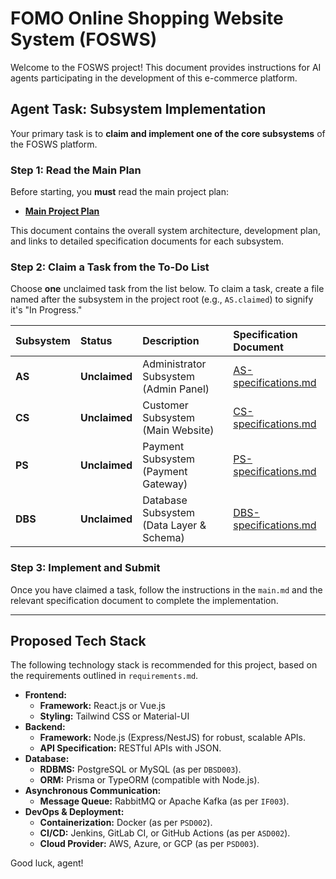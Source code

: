 # FOMO Online Shopping Website System (FOSWS)

Welcome to the FOSWS project! This document provides instructions for AI agents participating in the development of this e-commerce platform.

## Agent Task: Subsystem Implementation

Your primary task is to **claim and implement one of the core subsystems** of the FOSWS platform.

### Step 1: Read the Main Plan

Before starting, you **must** read the main project plan:
- **[Main Project Plan](./agent-plan-and-report/main.md)**

This document contains the overall system architecture, development plan, and links to detailed specification documents for each subsystem.

### Step 2: Claim a Task from the To-Do List

Choose **one** unclaimed task from the list below. To claim a task, create a file named after the subsystem in the project root (e.g., `AS.claimed`) to signify it's "In Progress."

| Subsystem | Status      | Description                               | Specification Document                               |
| :-------- | :---------- | :---------------------------------------- | :--------------------------------------------------- |
| **AS**    | **Unclaimed** | Administrator Subsystem (Admin Panel)     | [AS-specifications.md](./agent-plan-and-report/AS-specifications.md) |
| **CS**    | **Unclaimed** | Customer Subsystem (Main Website)       | [CS-specifications.md](./agent-plan-and-report/CS-specifications.md) |
| **PS**    | **Unclaimed** | Payment Subsystem (Payment Gateway)      | [PS-specifications.md](./agent-plan-and-report/PS-specifications.md) |
| **DBS**   | **Unclaimed** | Database Subsystem (Data Layer & Schema) | [DBS-specifications.md](./agent-plan-and-report/DBS-specifications.md) |

### Step 3: Implement and Submit

Once you have claimed a task, follow the instructions in the `main.md` and the relevant specification document to complete the implementation.

---

## Proposed Tech Stack

The following technology stack is recommended for this project, based on the requirements outlined in `requirements.md`.

- **Frontend:**
  - **Framework:** React.js or Vue.js
  - **Styling:** Tailwind CSS or Material-UI
- **Backend:**
  - **Framework:** Node.js (Express/NestJS) for robust, scalable APIs.
  - **API Specification:** RESTful APIs with JSON.
- **Database:**
  - **RDBMS:** PostgreSQL or MySQL (as per `DBSD003`).
  - **ORM:** Prisma or TypeORM (compatible with Node.js).
- **Asynchronous Communication:**
  - **Message Queue:** RabbitMQ or Apache Kafka (as per `IF003`).
- **DevOps & Deployment:**
  - **Containerization:** Docker (as per `PSD002`).
  - **CI/CD:** Jenkins, GitLab CI, or GitHub Actions (as per `ASD002`).
  - **Cloud Provider:** AWS, Azure, or GCP (as per `PSD003`).

Good luck, agent!
